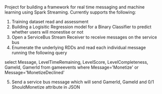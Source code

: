 Project for building a framework for real time messaging and machine learning using Spark Streaming. Currently supports the following:

1. Training dataset read and assessment 
2. Building a Logisitic Regression model for a Binary Classifier to predict whether users will monestise or not
3. Open a ServiceBus Stream Receiver to receive messages on the service bus
4. Enumerate the underlying RDDs and read each individual message running the following query

select Message, LevelTimeRemaining, LevelScore, LevelCompleteness, GameId, GamerId from gameevents where Message='Monetize' or Message='MonetizeDeclined'

5. Send a service bus message which will send GamerId, GameId and 0/1 ShouldMonetize attribute in JSON 
